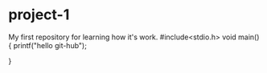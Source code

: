 # project-1
My first repository for learning how it's work.
#include<stdio.h>
void main()
{
printf("hello git-hub");

}
